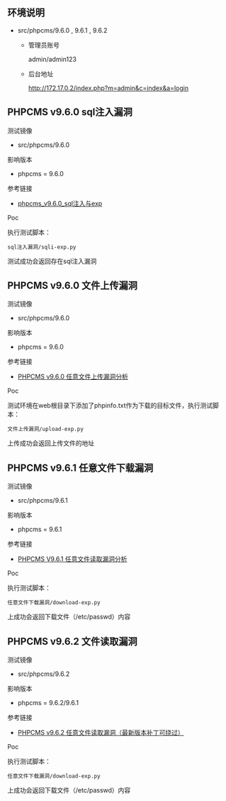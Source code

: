 ## 环境说明

* src/phpcms/9.6.0 , 9.6.1 , 9.6.2

  * 管理员账号

    admin/admin123

  * 后台地址

    http://172.17.0.2/index.php?m=admin&c=index&a=login

## PHPCMS v9.6.0 sql注入漏洞

测试镜像

- src/phpcms/9.6.0

影响版本

- phpcms = 9.6.0

参考链接

- [phpcms_v9.6.0_sql注入与exp](https://zhuanlan.zhihu.com/p/26263513)

Poc

执行测试脚本：

```
sql注入漏洞/sqli-exp.py
```

测试成功会返回存在sql注入漏洞



## PHPCMS v9.6.0 文件上传漏洞

测试镜像

- src/phpcms/9.6.0

影响版本

- phpcms = 9.6.0

参考链接

- [PHPCMS v9.6.0 任意文件上传漏洞分析](https://www.anquanke.com/post/id/85879)

Poc

测试环境在web根目录下添加了phpinfo.txt作为下载的目标文件，执行测试脚本：

```
文件上传漏洞/upload-exp.py
```

上传成功会返回上传文件的地址

## PHPCMS v9.6.1 任意文件下载漏洞

测试镜像

- src/phpcms/9.6.1

影响版本

- phpcms = 9.6.1

参考链接

- [PHPCMS V9.6.1 任意文件读取漏洞分析](https://www.anquanke.com/post/id/86007)

Poc

执行测试脚本：

```
任意文件下载漏洞/download-exp.py
```

上成功会返回下载文件（/etc/passwd）内容



## PHPCMS v9.6.2 文件读取漏洞

测试镜像

* src/phpcms/9.6.2

影响版本

* phpcms = 9.6.2/9.6.1

参考链接

* [PHPCMS v9.6.2 任意文件读取漏洞（最新版本补丁可绕过）](http://www.lybbn.cn/data/datas.php?yw=176)

Poc

执行测试脚本：

```
任意文件下载漏洞/download-exp.py
```

上成功会返回下载文件（/etc/passwd）内容

